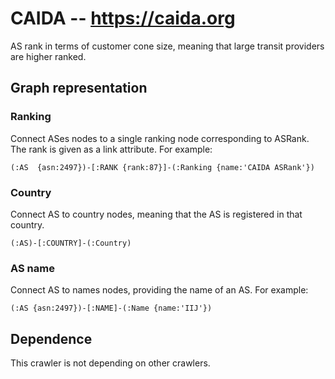 # CAIDA -- https://caida.org

AS rank in terms of customer cone size, meaning that large transit providers are
higher ranked.

## Graph representation

### Ranking
Connect ASes nodes to a single ranking node corresponding to ASRank. The rank is
given as a link attribute.
For example:
```
(:AS  {asn:2497})-[:RANK {rank:87}]-(:Ranking {name:'CAIDA ASRank'})
```

### Country
Connect AS to country nodes, meaning that the AS is registered in that country.

```
(:AS)-[:COUNTRY]-(:Country)
```

### AS name
Connect AS to names nodes, providing the name of an AS.
For example:
```
(:AS {asn:2497})-[:NAME]-(:Name {name:'IIJ'})
```

## Dependence

This crawler is not depending on other crawlers.
